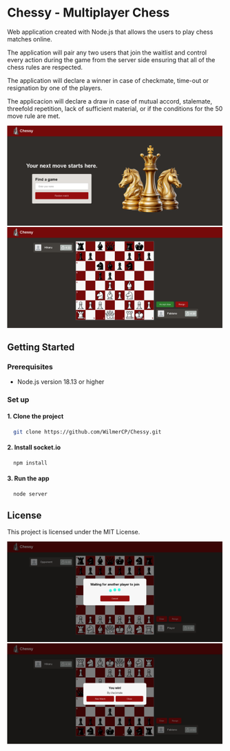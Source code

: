 
# Chessy - Multiplayer Chess

Web application created with Node.js that allows the users to play chess matches online.

The application will pair any two users that join the waitlist and control every action during the game from the server side ensuring that all of the chess rules are respected.

The application will declare a winner in case of checkmate, time-out or resignation by one of the players.

The applicacion will declare a draw in case of mutual accord, stalemate, threefold repetition, lack of sufficient material, or if the conditions for the 50 move rule are met.



<img src="https://github.com/WilmerCP/Chessy/blob/master/screenshots/mainpage.png" width="500">

<img src="https://github.com/WilmerCP/Chessy/blob/master/screenshots/match.png" width="500">


## Getting Started


### Prerequisites

- Node.js version 18.13 or higher

### Set up

#### 1. Clone the project

```bash
  git clone https://github.com/WilmerCP/Chessy.git
```
#### 2. Install socket.io 

```bash
  npm install
```

#### 3. Run the app 

```bash
  node server
```

## License

This project is licensed under the MIT License.

<img src="https://github.com/WilmerCP/Chessy/blob/master/screenshots/waiting.png" width="500">

<img src="https://github.com/WilmerCP/Chessy/blob/master/screenshots/checkmate.png" width="500">